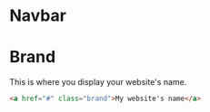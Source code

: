 # Navbar

# Brand

This is where you display your website's name.

```HTML
<a href="#" class="brand">My website's name</a>
```

